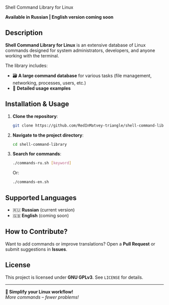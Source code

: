 Shell Command Library for Linux  

**Available in Russian | English version coming soon**  

## Description  
**Shell Command Library for Linux** is an extensive database of Linux commands designed for system administrators, developers, and anyone working with the terminal.  

The library includes:  
- 🗃️ **A large command database** for various tasks (file management, networking, processes, users, etc.)  
- 📖 **Detailed usage examples**  

## Installation & Usage  
1. **Clone the repository**:  
   ```bash
   git clone https://github.com/RedInMatvey-triangle/shell-command-library.git
   ```
2. **Navigate to the project directory**:  
   ```bash
   cd shell-command-library
   ```
3. **Search for commands**:  
   ```bash
   ./commands-ru.sh [keyword]
   ```
   Or:
   ```bash
   ./commands-en.sh
   ```

## Supported Languages  
- 🇷🇺 **Russian** (current version)  
- 🇬🇧 **English** (coming soon)  

## How to Contribute?  
Want to add commands or improve translations? Open a **Pull Request** or submit suggestions in **Issues**.  

## License  
This project is licensed under **GNU GPLv3**. See `LICENSE` for details.  

---  
**🚀 Simplify your Linux workflow!**  
*More commands – fewer problems!*

